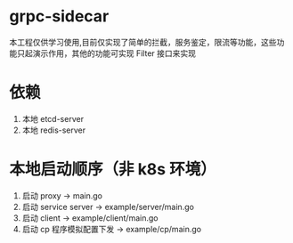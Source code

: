 # grpc-sidecar

本工程仅供学习使用,目前仅实现了简单的拦截，服务鉴定，限流等功能，这些功能只起演示作用，其他的功能可实现 Filter 接口来实现

# 依赖

1. 本地 etcd-server
2. 本地 redis-server

#  本地启动顺序（非 k8s 环境）

1. 启动 proxy -> main.go
2. 启动 service server -> example/server/main.go
3. 启动 client -> example/client/main.go
4. 启动 cp 程序模拟配置下发 -> example/cp/main.go

